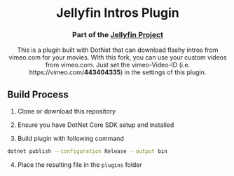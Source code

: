 <h1 align="center">Jellyfin Intros Plugin</h1>
<h3 align="center">Part of the <a href="https://jellyfin.org">Jellyfin Project</a></h3>

<p align="center">
This is a plugin built with DotNet that can download flashy intros from vimeo.com for your movies. With this fork, you can use your custom videos from vimeo.com. Just set the vimeo-Video-ID (i.e. https://vimeo.com/<b>443404335</b>) in the settings of this plugin.
</p>

## Build Process

1. Clone or download this repository

2. Ensure you have DotNet Core SDK setup and installed

3. Build plugin with following command

```sh
dotnet publish --configuration Release --output bin
```

4. Place the resulting file in the `plugins` folder
